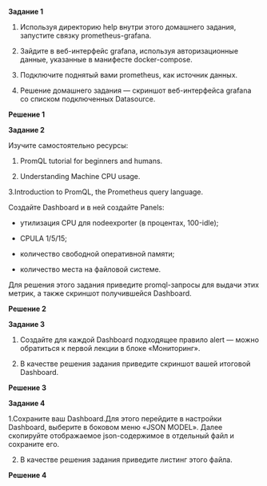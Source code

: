 **Задание 1**

1. Используя директорию help внутри этого домашнего задания, запустите связку prometheus-grafana.

2. Зайдите в веб-интерфейс grafana, используя авторизационные данные, указанные в манифесте docker-compose.

3. Подключите поднятый вами prometheus, как источник данных.

4. Решение домашнего задания — скриншот веб-интерфейса grafana со списком подключенных Datasource.


**Решение 1**



**Задание 2**

Изучите самостоятельно ресурсы:

1. PromQL tutorial for beginners and humans.

2. Understanding Machine CPU usage.

3.Introduction to PromQL, the Prometheus query language.


Создайте Dashboard и в ней создайте Panels:

 - утилизация CPU для nodeexporter (в процентах, 100-idle);

 - CPULA 1/5/15;

 - количество свободной оперативной памяти;

 - количество места на файловой системе.

Для решения этого задания приведите promql-запросы для выдачи этих метрик, а также скриншот получившейся Dashboard.


**Решение 2**

**Задание 3**

1. Создайте для каждой Dashboard подходящее правило alert — можно обратиться к первой лекции в блоке «Мониторинг».

2. В качестве решения задания приведите скриншот вашей итоговой Dashboard.


**Решение 3**

**Задание 4**

1.Сохраните ваш Dashboard.Для этого перейдите в настройки Dashboard, выберите в боковом меню «JSON MODEL». Далее скопируйте отображаемое json-содержимое в отдельный файл и сохраните его.

2. В качестве решения задания приведите листинг этого файла.


**Решение 4**

